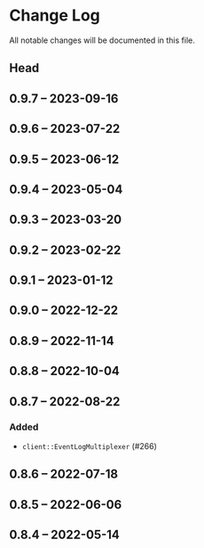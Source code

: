 # Change Log

All notable changes will be documented in this file.

## Head

## 0.9.7 &ndash; 2023-09-16

## 0.9.6 &ndash; 2023-07-22

## 0.9.5 &ndash; 2023-06-12

## 0.9.4 &ndash; 2023-05-04

## 0.9.3 &ndash; 2023-03-20

## 0.9.2 &ndash; 2023-02-22

## 0.9.1 &ndash; 2023-01-12

## 0.9.0 &ndash; 2022-12-22

## 0.8.9 &ndash; 2022-11-14

## 0.8.8 &ndash; 2022-10-04

## 0.8.7 &ndash; 2022-08-22

### Added

* `client::EventLogMultiplexer` (#266)

## 0.8.6 &ndash; 2022-07-18

## 0.8.5 &ndash; 2022-06-06

## 0.8.4 &ndash; 2022-05-14
